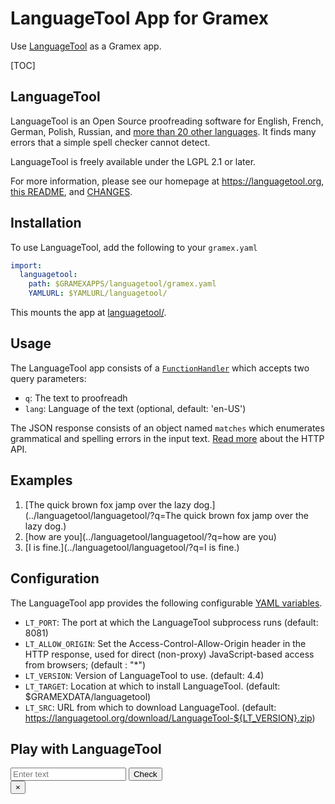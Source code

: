 LanguageTool App for Gramex
===========================

Use [LanguageTool](https://languagetool.org) as a Gramex app.

[TOC]

LanguageTool
------------

LanguageTool is an Open Source proofreading software for English, French, German,
Polish, Russian, and [more than 20 other languages](https://languagetool.org/languages/).
It finds many errors that a simple spell checker cannot detect.

LanguageTool is freely available under the LGPL 2.1 or later.

For more information, please see our homepage at https://languagetool.org,
[this README](https://github.com/languagetool-org/languagetool/blob/master/languagetool-standalone/README.md),
and [CHANGES](https://github.com/languagetool-org/languagetool/blob/master/languagetool-standalone/CHANGES.md).

Installation
------------

To use LanguageTool, add the following to your `gramex.yaml`

```yaml
import:
  languagetool:
    path: $GRAMEXAPPS/languagetool/gramex.yaml
    YAMLURL: $YAMLURL/languagetool/
```

This mounts the app at [languagetool/](languagetool/).


Usage
-----

The LanguageTool app consists of a [`FunctionHandler`](../functionhandler) which
accepts two query parameters:

* `q`: The text to proofreadh
* `lang`: Language of the text (optional, default: 'en-US')

The JSON response consists of an object named `matches` which enumerates
grammatical and spelling errors in the input text.
[Read more](http://wiki.languagetool.org/http-server#toc2) about the HTTP API.

Examples
--------
1. [The quick brown fox jamp over the lazy dog.](../languagetool/languagetool/?q=The quick brown fox jamp over the lazy dog.)
2. [how are you](../languagetool/languagetool/?q=how are you)
3. [I is fine.](../languagetool/languagetool/?q=I is fine.)



Configuration
-------------

The LanguageTool app provides the following configurable [YAML variables](../config/#yaml-variables).

* `LT_PORT`: The port at which the LanguageTool subprocess runs (default: 8081)
* `LT_ALLOW_ORIGIN`: Set the Access-Control-Allow-Origin header in the HTTP response,
  used for direct (non-proxy) JavaScript-based access from browsers; (default : "*")
* `LT_VERSION`: Version of LanguageTool to use. (default: 4.4)
* `LT_TARGET`: Location at which to install LanguageTool. (default: $GRAMEXDATA/languagetool)
* `LT_SRC`: URL from which to download LanguageTool.
  (default: https://languagetool.org/download/LanguageTool-${LT_VERSION}.zip)


Play with LanguageTool
----------------------

<div class="input-group mb-2 mb-sm-0">
  <input type="text" class="form-control border-left-0" id="ltform" placeholder="Enter text">
  <span class="input-group-btn">
    <button class="btn btn-secondary" id="checkbtn">Check</button>
  </span>
</div>
<div class="alert alert-success collapse" role="alert">
  <button type="button" class="close" data-dismiss="alert" aria-label="Close">
    <span aria-hidden="true">&times;</span>
  </button>
  <div class="viewsource-wraper">
    <pre class="language-json">
      <code class="language-json" id="ltout"></code>
    </pre>
  </div>
</div>
<script>
  function checkGrammar() {
    let text = document.getElementById('ltform').value
    $.ajax({
      url: "../languagetool/languagetool/?q=" + encodeURIComponent(text),
      type: "GET",
      success: function(e) {
        document.getElementById('ltout').innerText = JSON.stringify(e.matches, null, 4)
        $('.alert-success').show()
      }
    })
  }
  document.getElementById('checkbtn').addEventListener('click', checkGrammar)
</script>

